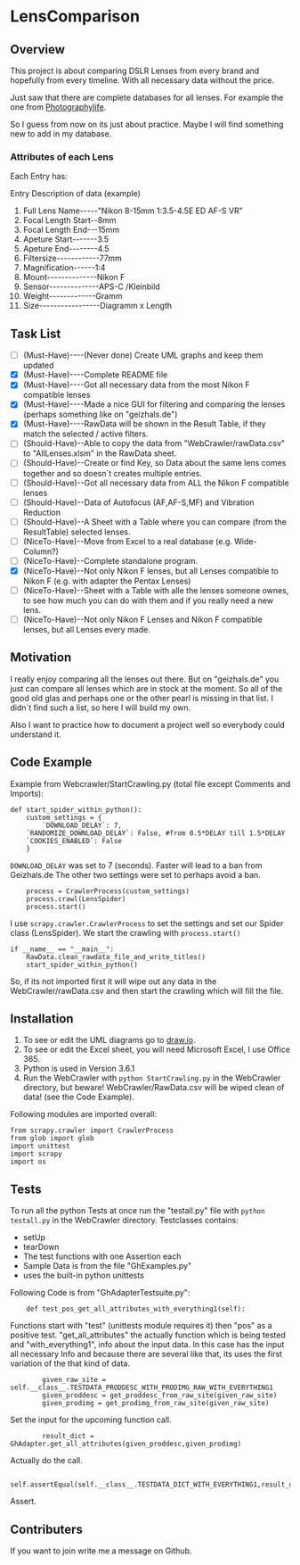 # LensComparison

## Overview
This project is about comparing DSLR Lenses from every brand and hopefully from every timeline.
With all necessary data without the price.

Just saw that there are complete databases for all lenses. 
For example the one from [Photographylife](https://photographylife.com/lenses).

So I guess from now on its just about practice.
Maybe I will find something new to add in my database.

### Attributes of each Lens
Each Entry has:

Entry                 Description of data (example)
1. Full Lens Name-----"Nikon 8-15mm 1:3.5-4.5E ED AF-S VR"
2. Focal Length Start--8mm
3. Focal Length End---15mm
4. Apeture Start-------3.5
5. Apeture End--------4.5
6. Filtersize------------77mm 
7. Magnification------1:4
8. Mount--------------Nikon F
9. Sensor--------------APS-C /Kleinbild
10. Weight-------------Gramm
11. Size-----------------Diagramm x Length 



## Task List
- [ ] \(Must-Have)----(Never done) Create UML graphs and keep them updated
- [x] \(Must-Have)----Complete README file
- [x] \(Must-Have)----Got all necessary data from the most Nikon F compatible lenses
- [x] \(Must-Have)----Made a nice GUI for filtering and comparing the lenses (perhaps something like on "geizhals.de") 
- [x] \(Must-Have)----RawData will be shown in the Result Table, if they match the selected / active filters.
- [ ] \(Should-Have)--Able to copy the data from "WebCrawler/rawData.csv" to "AllLenses.xlsm" in the RawData sheet.
- [ ] \(Should-Have)--Create or find Key, so Data about the same lens comes together and so doesn`t creates multiple entries.
- [ ] \(Should-Have)--Got all necessary data from ALL the Nikon F compatible lenses
- [ ] \(Should-Have)--Data of Autofocus (AF,AF-S,MF) and Vibration Reduction
- [ ] \(Should-Have)--A Sheet with a Table where you can compare (from the ResultTable) selected lenses.
- [ ] \(NiceTo-Have)--Move from Excel to a real database (e.g. Wide-Column?)
- [ ] \(NiceTo-Have)--Complete standalone program.
- [x] \(NiceTo-Have)--Not only Nikon F lenses, but all Lenses compatible to Nikon F (e.g. with adapter the Pentax Lenses)
- [ ] \(NiceTo-Have)--Sheet with a Table with alle the lenses someone ownes, to see how much you can do with them and if you really need a new lens.
- [ ] \(NiceTo-Have)--Not only Nikon F Lenses and Nikon F compatible lenses, but all Lenses every made.

## Motivation
I really enjoy comparing all the lenses out there.
But on "geizhals.de" you just can compare all lenses which are in stock at the moment.
So all of the good old glas and perhaps one or the other pearl is missing in that list.
I didn`t find such a list, so here I will build my own. 

Also I want to practice how to document a project well so everybody could understand it.

## Code Example
Example from Webcrawler/StartCrawling.py (total file except Comments and Imports):
```
def start_spider_within_python():
    custom_settings = {
        `DOWNLOAD_DELAY`: 7,
	`RANDOMIZE_DOWNLOAD_DELAY`: False, #from 0.5*DELAY till 1.5*DELAY
	`COOKIES_ENABLED`: False
    }
```
`DOWNLOAD_DELAY` was set to 7 (seconds). Faster will lead to a ban from Geizhals.de
The other two settings were set to perhaps avoid a ban.
```
    process = CrawlerProcess(custom_settings)
    process.crawl(LensSpider)
    process.start() 
```
I use `scrapy.crawler.CrawlerProcess` to set the settings and set our Spider class (LensSpider).
We start the crawling with `process.start()`
```
if __name__ == "__main__":
	RawData.clean_rawdata_file_and_write_titles()
	start_spider_within_python()
```
So, if its not imported first it will wipe out any data in the WebCrawler/rawData.csv and then start the crawling which will fill the file.

## Installation
1. To see or edit the UML diagrams go to [draw.io](https://draw.io).
2. To see or edit the Excel sheet, you will need Microsoft Excel, I use Office 365.
3. Python is used in Version 3.6.1
4. Run the WebCrawler with `python StartCrawling.py` in the WebCrawler directory, but beware! WebCrawler/RawData.csv will be wiped clean of data! (see the Code Example).

Following modules are imported overall:
```
from scrapy.crawler import CrawlerProcess
from glob import glob
import unittest
import scrapy
import os
```

## Tests
To run all the python Tests at once run the "testall.py" file with `python testall.py` in the WebCrawler directory.
Testclasses contains:
-   setUp
-   tearDown
-   The test functions with one Assertion each
-   Sample Data is from the file "GhExamples.py"
-   uses the built-in python unittests 

Following Code is from "GhAdapterTestsuite.py":
```
    def test_pos_get_all_attributes_with_everything1(self):
```
Functions start with "test" (unittests module requires it) then "pos" as a positive test.
"get_all_attributes" the actually function which is being tested and "with_everything1", info about the input data.
In this case has the input all necessary Info and because there are several like that, its uses the first variation of the that kind of data.
```        
        given_raw_site = self.__class__.TESTDATA_PRODDESC_WITH_PRODIMG_RAW_WITH_EVERYTHING1
        given_proddesc = get_proddesc_from_raw_site(given_raw_site)
        given_prodimg = get_prodimg_from_raw_site(given_raw_site)
```
Set the input for the upcoming function call.
```
        result_dict = GhAdapter.get_all_attributes(given_proddesc,given_prodimg)
```
Actually do the call.
```
        self.assertEqual(self.__class__.TESTDATA_DICT_WITH_EVERYTHING1,result_dict)
```
Assert.

## Contributers
If you want to join write me a message on Github.